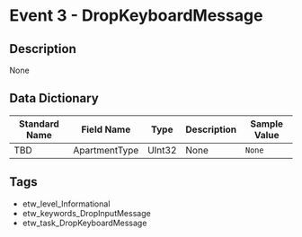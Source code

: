 # Event 3 - DropKeyboardMessage

## Description
None

## Data Dictionary
|Standard Name|Field Name|Type|Description|Sample Value|
|---|---|---|---|---|
|TBD|ApartmentType|UInt32|None|`None`|

## Tags
* etw_level_Informational
* etw_keywords_DropInputMessage
* etw_task_DropKeyboardMessage